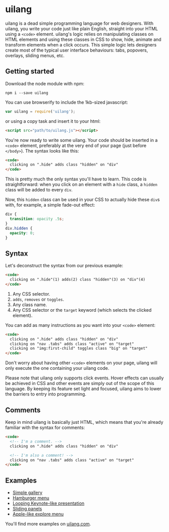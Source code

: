# uilang

uilang is a dead simple programming language for web designers. With uilang, you write your code just like plain English, straight into your HTML using a `<code>` element. uilang's logic relies on manipulating classes on HTML elements and using these classes in CSS to show, hide, animate and transform elements when a click occurs. This simple logic lets designers create most of the typical user interface behaviours: tabs, popovers, overlays, sliding menus, etc.

## Getting started

Download the node module with npm:
```
npm i --save uilang
```

You can use browserify to include the 1kb-sized javascript:
```javascript
var uilang = require('uilang');
```

or using a copy task and insert it to your html:
```html
<script src="path/to/uilang.js"></script>
```
You're now ready to write some uilang. Your code should be inserted in a `<code>` element, preferably at the very end of your page (just before `</body>`). The syntax looks like this:

```html
<code>
  clicking on ".hide" adds class "hidden" on "div"
</code>
```
This is pretty much the only syntax you'll have to learn. This code is straightforward: when you click on an element with a `hide` class, a `hidden` class will be added to every `div`.

Now, this `hidden` class can be used in your CSS to actually hide these `div`s with, for example, a simple fade-out effect:

```css
div {
  transition: opacity .5s;
}
div.hidden {
  opacity: 0;
}
```
## Syntax

Let's deconstruct the syntax from our previous example:

```html
<code>
  clicking on ".hide"(1) adds(2) class "hidden"(3) on "div"(4)
</code>
```
1. Any CSS selector.
2. `adds`, `removes` or `toggles`.
3. Any class name.
4. Any CSS selector or the `target` keyword (which selects the clicked element).

You can add as many instructions as you want into your `<code>` element:

```html
<code>
  clicking on ".hide" adds class "hidden" on "div"
  clicking on "nav .tabs" adds class "active" on "target"
  clicking on "img:first-child" toggles class "big" on "target"
</code>
```
Don't worry about having other `<code>` elements on your page, uilang will only execute the one containing your uilang code.

Please note that uilang only supports click events. Hover effects can usually be achieved in CSS and other events are simply out of the scope of this language. By keeping its feature set light and focused, uilang aims to lower the barriers to entry into programming.

## Comments

Keep in mind uilang is basically just HTML, which means that you're already familiar with the syntax for comments:

```html
<code>
  <!-- I'm a comment. -->
  clicking on ".hide" adds class "hidden" on "div"

  <!-- I'm also a comment! -->
  clicking on "nav .tabs" adds class "active" on "target"
</code>
```

## Examples

* [Simple gallery](http://demos.uilang.com/gallery/)
* [Hamburger menu](http://demos.uilang.com/hamburger-menu/)
* [Looping Keynote-like presentation](http://demos.uilang.com/keynote/)
* [Sliding panels](http://demos.uilang.com/sliding-panels/)
* [Apple-like explore menu](http://demos.uilang.com/explore-menu/)

You'll find more examples on [uilang.com](http://uilang.com).
